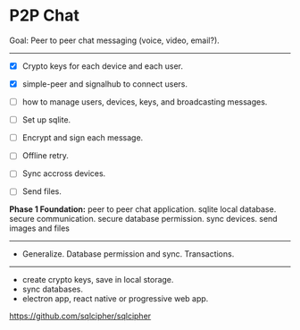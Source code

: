 # P2P Chat

Goal: Peer to peer chat messaging (voice, video, email?).

---

- [x] Crypto keys for each device and each user.
- [x] simple-peer and signalhub to connect users.
- [ ] how to manage users, devices, keys, and broadcasting messages.
- [ ] Set up sqlite.
- [ ] Encrypt and sign each message.
- [ ] Offline retry.
- [ ] Sync accross devices.
- [ ] Send files.


**Phase 1 Foundation:** peer to peer chat application. sqlite local database. secure communication. secure database permission. sync devices. send images and files

---

- Generalize. Database permission and sync. Transactions.

---

- create crypto keys, save in local storage.
- sync databases.
- electron app, react native or progressive web app.



https://github.com/sqlcipher/sqlcipher